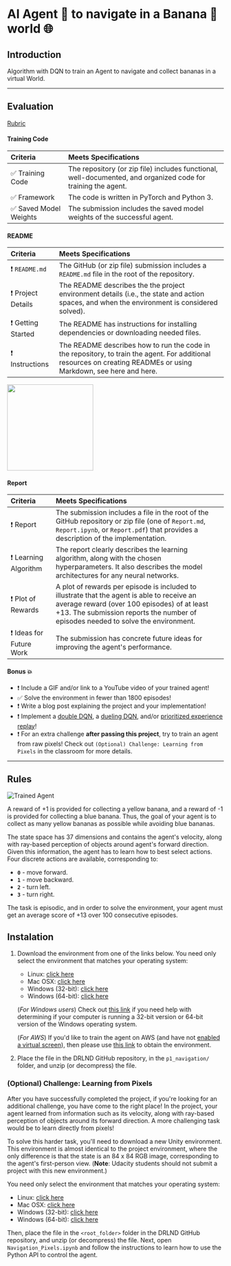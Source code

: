 [image1]: https://user-images.githubusercontent.com/10624937/42135619-d90f2f28-7d12-11e8-8823-82b970a54d7e.gif "Trained Agent"

# AI Agent :space_invader: to navigate in a Banana :banana: world :globe_with_meridians:

## Introduction

Algorithm with DQN to train an Agent to navigate and collect bananas in a virtual World.

-----

## Evaluation
[Rubric](https://review.udacity.com/#!/rubrics/1889/view)

#### Training Code

| Criteria       		|     Meets Specifications	        			            | 
|:---------------------|:---------------------------------------------------------| 
| :white_check_mark: Training Code  |  The repository (or zip file) includes functional, well-documented, and organized code for training the agent. |
| :white_check_mark: Framework  |  The code is written in PyTorch and Python 3. |
| :white_check_mark: Saved Model Weights  |  The submission includes the saved model weights of the successful agent. |

#### README

| Criteria       		|     Meets Specifications	        			            | 
|:---------------------|:---------------------------------------------------------| 
| :exclamation:  `README.md`  | The GitHub (or zip file) submission includes a `README.md` file in the root of the repository. |
| :exclamation:  Project Details  | The README describes the the project environment details (i.e., the state and action spaces, and when the environment is considered solved). |
| :exclamation:  Getting Started | The README has instructions for installing dependencies or downloading needed files. |
| :exclamation:  Instructions | The README describes how to run the code in the repository, to train the agent. For additional resources on creating READMEs or using Markdown, see here and here. | 

<img src="https://video.udacity-data.com/topher/2018/June/5b1ab750_screen-shot-2018-06-08-at-1.04.47-pm/screen-shot-2018-06-08-at-1.04.47-pm.png" width="200">


#### Report

| Criteria       		|     Meets Specifications	        			            | 
|:---------------------|:---------------------------------------------------------| 
| :exclamation: Report  | The submission includes a file in the root of the GitHub repository or zip file (one of `Report.md`, `Report.ipynb`, or `Report.pdf`) that provides a description of the implementation. |
| :exclamation:  Learning Algorithm  | The report clearly describes the learning algorithm, along with the chosen hyperparameters. It also describes the model architectures for any neural networks. |
| :exclamation:  Plot of Rewards  | A plot of rewards per episode is included to illustrate that the agent is able to receive an average reward (over 100 episodes) of at least +13. The submission reports the number of episodes needed to solve the environment. |
| :exclamation:  Ideas for Future Work  | The submission has concrete future ideas for improving the agent's performance. |

#### Bonus :boom:
* :exclamation: Include a GIF and/or link to a YouTube video of your trained agent!
* :white_check_mark: Solve the environment in fewer than 1800 episodes!
* :exclamation: Write a blog post explaining the project and your implementation!
* :exclamation: Implement a [double DQN](https://arxiv.org/abs/1509.06461), a [dueling DQN](https://arxiv.org/abs/1511.06581), and/or [prioritized experience replay](https://arxiv.org/abs/1511.05952)!
* :exclamation: For an extra challenge **after passing this project**, try to train an agent from raw pixels! Check out `(Optional) Challenge: Learning from Pixels` in the classroom for more details.

------

## Rules

![Trained Agent][image1]

A reward of +1 is provided for collecting a yellow banana, and a reward of -1 is provided for collecting a blue banana.  Thus, the goal of your agent is to collect as many yellow bananas as possible while avoiding blue bananas.  

The state space has 37 dimensions and contains the agent's velocity, along with ray-based perception of objects around agent's forward direction.  Given this information, the agent has to learn how to best select actions.  Four discrete actions are available, corresponding to:
- **`0`** - move forward.
- **`1`** - move backward.
- **`2`** - turn left.
- **`3`** - turn right.

The task is episodic, and in order to solve the environment, your agent must get an average score of +13 over 100 consecutive episodes.


## Instalation

1. Download the environment from one of the links below.  You need only select the environment that matches your operating system:
    - Linux: [click here](https://s3-us-west-1.amazonaws.com/udacity-drlnd/P1/Banana/Banana_Linux.zip)
    - Mac OSX: [click here](https://s3-us-west-1.amazonaws.com/udacity-drlnd/P1/Banana/Banana.app.zip)
    - Windows (32-bit): [click here](https://s3-us-west-1.amazonaws.com/udacity-drlnd/P1/Banana/Banana_Windows_x86.zip)
    - Windows (64-bit): [click here](https://s3-us-west-1.amazonaws.com/udacity-drlnd/P1/Banana/Banana_Windows_x86_64.zip)
    
    (_For Windows users_) Check out [this link](https://support.microsoft.com/en-us/help/827218/how-to-determine-whether-a-computer-is-running-a-32-bit-version-or-64) if you need help with determining if your computer is running a 32-bit version or 64-bit version of the Windows operating system.

    (_For AWS_) If you'd like to train the agent on AWS (and have not [enabled a virtual screen](https://github.com/Unity-Technologies/ml-agents/blob/master/docs/Training-on-Amazon-Web-Service.md)), then please use [this link](https://s3-us-west-1.amazonaws.com/udacity-drlnd/P1/Banana/Banana_Linux_NoVis.zip) to obtain the environment.

2. Place the file in the DRLND GitHub repository, in the `p1_navigation/` folder, and unzip (or decompress) the file. 

### (Optional) Challenge: Learning from Pixels

After you have successfully completed the project, if you're looking for an additional challenge, you have come to the right place!  In the project, your agent learned from information such as its velocity, along with ray-based perception of objects around its forward direction.  A more challenging task would be to learn directly from pixels!

To solve this harder task, you'll need to download a new Unity environment.  This environment is almost identical to the project environment, where the only difference is that the state is an 84 x 84 RGB image, corresponding to the agent's first-person view.  (**Note**: Udacity students should not submit a project with this new environment.)

You need only select the environment that matches your operating system:
- Linux: [click here](https://s3-us-west-1.amazonaws.com/udacity-drlnd/P1/Banana/VisualBanana_Linux.zip)
- Mac OSX: [click here](https://s3-us-west-1.amazonaws.com/udacity-drlnd/P1/Banana/VisualBanana.app.zip)
- Windows (32-bit): [click here](https://s3-us-west-1.amazonaws.com/udacity-drlnd/P1/Banana/VisualBanana_Windows_x86.zip)
- Windows (64-bit): [click here](https://s3-us-west-1.amazonaws.com/udacity-drlnd/P1/Banana/VisualBanana_Windows_x86_64.zip)

Then, place the file in the `<root_folder>` folder in the DRLND GitHub repository, and unzip (or decompress) the file.  Next, open `Navigation_Pixels.ipynb` and follow the instructions to learn how to use the Python API to control the agent.


